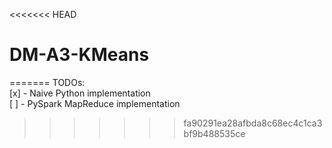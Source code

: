 <<<<<<< HEAD
# DM-A3-KMeans
=======
TODOs:   
[x] - Naive Python implementation  
[ ] - PySpark MapReduce implementation  
>>>>>>> fa90291ea28afbda8c68ec4c1ca3bf9b488535ce
